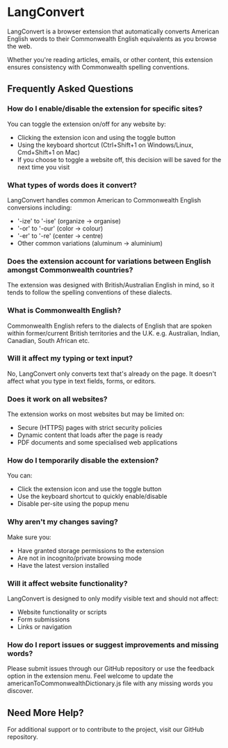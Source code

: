 # LangConvert

LangConvert is a browser extension that automatically converts American
English words to their Commonwealth English equivalents as you browse the
web.

Whether you're reading articles, emails, or other content, this
extension ensures consistency with Commonwealth spelling conventions.

## Frequently Asked Questions

### How do I enable/disable the extension for specific sites?

You can toggle the extension on/off for any website by:

- Clicking the extension icon and using the toggle button
- Using the keyboard shortcut (Ctrl+Shift+1 on Windows/Linux, Cmd+Shift+1 on Mac)
- If you choose to toggle a website off, this decision will be saved for the next time you visit

### What types of words does it convert?

LangConvert handles common American to Commonwealth English conversions including:

- '-ize' to '-ise' (organize → organise)
- '-or' to '-our' (color → colour)
- '-er' to '-re' (center → centre)
- Other common variations (aluminum → aluminium)

### Does the extension account for variations between English amongst Commonwealth countries?

The extension was designed with British/Australian English in mind, so it tends to follow the spelling conventions of these dialects.

### What is Commonwealth English?

Commonwealth English refers to the dialects of English that are spoken within former/current British territories and the U.K. e.g. Australian, Indian, Canadian, South African etc.

### Will it affect my typing or text input?

No, LangConvert only converts text that's already on the page. It doesn't affect what you type in text fields, forms, or editors.

### Does it work on all websites?

The extension works on most websites but may be limited on:

- Secure (HTTPS) pages with strict security policies
- Dynamic content that loads after the page is ready
- PDF documents and some specialised web applications

### How do I temporarily disable the extension?

You can:

- Click the extension icon and use the toggle button
- Use the keyboard shortcut to quickly enable/disable
- Disable per-site using the popup menu

### Why aren't my changes saving?

Make sure you:

- Have granted storage permissions to the extension
- Are not in incognito/private browsing mode
- Have the latest version installed

### Will it affect website functionality?

LangConvert is designed to only modify visible text and should not affect:

- Website functionality or scripts
- Form submissions
- Links or navigation

### How do I report issues or suggest improvements and missing words?

Please submit issues through our GitHub repository or use the feedback option in the extension menu.
Feel welcome to update the americanToCommonwealthDictionary.js file with any missing words you discover.

## Need More Help?

For additional support or to contribute to the project, visit our GitHub repository.
